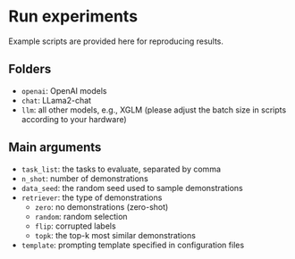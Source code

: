 # Run experiments
Example scripts are provided here for reproducing results.

## Folders
- `openai`: OpenAI models
- `chat`: LLama2-chat
- `llm`: all other models, e.g., XGLM (please adjust the batch size in scripts according to your hardware)


## Main arguments
- `task_list`: the tasks to evaluate, separated by comma
- `n_shot`: number of demonstrations
- `data_seed`: the random seed used to sample demonstrations
- `retriever`: the type of demonstrations
  - `zero`: no demonstrations (zero-shot)
  - `random`: random selection
  - `flip`: corrupted labels
  - `topk`: the top-k most similar demonstrations
- `template`: prompting template specified in configuration files